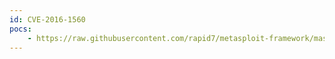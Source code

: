 ```yaml
---
id: CVE-2016-1560
pocs:
    - https://raw.githubusercontent.com/rapid7/metasploit-framework/master/modules/exploits/linux/ssh/exagrid_known_privkey.rb
---
```

